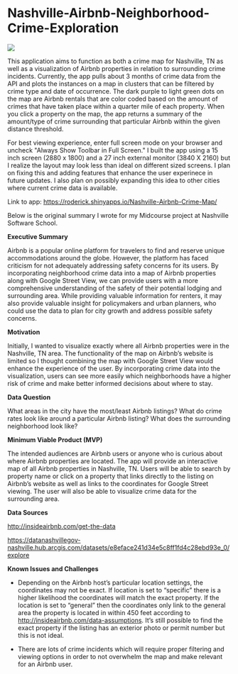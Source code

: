 # Nashville-Airbnb-Neighborhood-Crime-Exploration

![](crime.gif)

This application aims to function as both a crime map for Nashville, TN as well as a visualization of Airbnb properties
in relation to surrounding crime incidents. Currently, the app pulls about 3 months of crime data from the API and 
plots the instances on a map in clusters that can be filtered by crime type and date of occurrence. The dark purple 
to light green dots on the map are Airbnb rentals that are color coded based on the amount of crimes that have 
taken place within a quarter mile of each property. When you click a property on the map, the app returns a summary of 
the amount/type of crime surrounding that particular Airbnb within the given distance threshold.

For best viewing experience, enter full screen mode on your browser and uncheck "Always Show Toolbar in Full Screen." I built
the app using a 15 inch screen (2880 x 1800) and a 27 inch external monitor (3840 X 2160) but I realize the layout may look
less than ideal on different sized screens. I plan on fixing this and adding features that enhance the user experinece in future 
updates. I also plan on possibly expanding this idea to other cities where current crime data is available.

Link to app: https://roderick.shinyapps.io/Nashville-Airbnb-Crime-Map/

Below is the original summary I wrote for my Midcourse project at Nashville Software School.

<b>Executive Summary</b>

Airbnb is a popular online platform for travelers to find and reserve unique
accommodations around the globe. However, the platform has faced criticism for not
adequately addressing safety concerns for its users. By incorporating neighborhood
crime data into a map of Airbnb properties along with Google Street View, we can
provide users with a more comprehensive understanding of the safety of their potential
lodging and surrounding area. While providing valuable information for renters, it may
also provide valuable insight for policymakers and urban planners, who could use the
data to plan for city growth and address possible safety concerns.

<b>Motivation</b>

Initially, I wanted to visualize exactly where all Airbnb properties were in the Nashville,
TN area. The functionality of the map on Airbnb’s website is limited so I thought
combining the map with Google Street View would enhance the experience of the user.
By incorporating crime data into the visualization, users can see more easily which
neighborhoods have a higher risk of crime and make better informed decisions about
where to stay.

<b>Data Question</b>

What areas in the city have the most/least Airbnb listings? What do crime rates look like
around a particular Airbnb listing? What does the surrounding neighborhood look like?

<b>Minimum Viable Product (MVP)</b>

The intended audiences are Airbnb users or anyone who is curious about where Airbnb
properties are located. The app will provide an interactive map of all Airbnb properties
in Nashville, TN. Users will be able to search by property name or click on a property
that links directly to the listing on Airbnb’s website as well as links to the coordinates for
Google Street viewing. The user will also be able to visualize crime data for the
surrounding area.

<b>Data Sources</b>

http://insideairbnb.com/get-the-data

https://datanashvillegov-nashville.hub.arcgis.com/datasets/e8eface241d34e5c8ff1fd4c28ebd93e_0/explore

<b>Known Issues and Challenges</b>

- Depending on the Airbnb host’s particular location settings, the coordinates may
not be exact. If location is set to “specific” there is a higher likelihood the
coordinates will match the exact property. If the location is set to “general” then
the coordinates only link to the general area the property is located in within 450 feet 
according to http://insideairbnb.com/data-assumptions. It’s still possible to find the exact 
property if the listing has an exterior photo or permit number but this is not ideal.

- There are lots of crime incidents which will require proper filtering and viewing
options in order to not overwhelm the map and make relevant for an Airbnb user.
